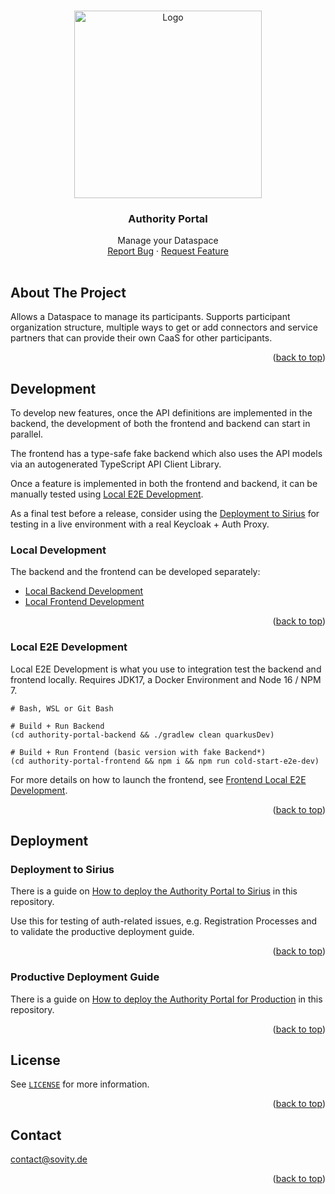 <!-- Improved compatibility of back to top link: See: https://github.com/othneildrew/Best-README-Template/pull/73 -->

<a name="readme-top"></a>

<!-- PROJECT LOGO -->
<br />
<div align="center">
<a href="https://github.com/sovity/authority-portal">
<img src="https://raw.githubusercontent.com/sovity/edc-ui/main/src/assets/images/sovity_logo.svg" alt="Logo" width="300">
</a>

<h3 align="center">Authority Portal</h3>
<p align="center" style="padding-bottom:16px">
Manage your Dataspace
<br />
<a href="https://github.com/sovity/authority-portal/issues/new?template=bug_report.md">Report Bug</a>
·
<a href="https://github.com/sovity/authority-portal/issues/new?template=feature_request.md">Request Feature</a>
</p>
</div>

## About The Project

Allows a Dataspace to manage its participants. Supports participant organization structure, multiple ways to get or add
connectors and service partners that can provide their own CaaS for other participants.

<p align="right">(<a href="#readme-top">back to top</a>)</p>

## Development

To develop new features, once the API definitions are implemented
in the backend, the development of both the frontend and backend can start in parallel.

The frontend has a type-safe fake backend which also uses the API models via an autogenerated TypeScript API Client
Library.

Once a feature is implemented in both the frontend and backend, it can be manually tested
using [Local E2E Development](#local-e2e-development).

As a final test before a release, consider using the [Deployment to Sirius](#deployment-to-sirius) for testing
in a live environment with a real Keycloak + Auth Proxy.

### Local Development

The backend and the frontend can be developed separately:

- [Local Backend Development](authority-portal-backend/README.md#development)
- [Local Frontend Development](authority-portal-frontend/README.md#development)

<p align="right">(<a href="#readme-top">back to top</a>)</p>

### Local E2E Development

Local E2E Development is what you use to integration test the backend and frontend locally. Requires JDK17, a Docker
Environment and Node 16 / NPM 7.

```shell
# Bash, WSL or Git Bash

# Build + Run Backend
(cd authority-portal-backend && ./gradlew clean quarkusDev)

# Build + Run Frontend (basic version with fake Backend*)
(cd authority-portal-frontend && npm i && npm run cold-start-e2e-dev)
```

For more details on how to launch the frontend,
see [Frontend Local E2E Development](authority-portal-frontend/README.md#local-e2e-development).

<p align="right">(<a href="#readme-top">back to top</a>)</p>

## Deployment

### Deployment to Sirius

There is a guide on [How to deploy the Authority Portal to Sirius](docs/deployment-guide/goals/sirius/README.md) in this
repository.

Use this for testing of auth-related issues, e.g. Registration Processes and to validate the productive deployment
guide.

<p align="right">(<a href="#readme-top">back to top</a>)</p>

### Productive Deployment Guide

There is a guide on [How to deploy the Authority Portal for Production](docs/deployment-guide/goals/production/README.md) in this
repository.

<p align="right">(<a href="#readme-top">back to top</a>)</p>

## License

See [`LICENSE`](./LICENSE) for more information.

<p align="right">(<a href="#readme-top">back to top</a>)</p>

## Contact

contact@sovity.de

<p align="right">(<a href="#readme-top">back to top</a>)</p>
